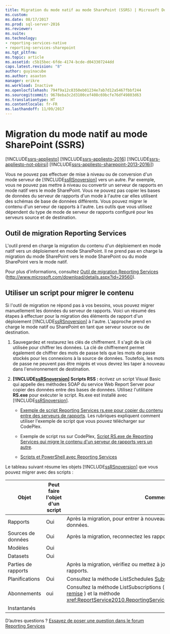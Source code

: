 ```yaml
---
title: Migration du mode natif au mode SharePoint (SSRS) | Microsoft Docs
ms.custom: 
ms.date: 08/17/2017
ms.prod: sql-server-2016
ms.reviewer: 
ms.suite: 
ms.technology:
- reporting-services-native
- reporting-services-sharepoint
ms.tgt_pltfrm: 
ms.topic: article
ms.assetid: c5b15bec-6fde-4174-bcde-d043307244dd
caps.latest.revision: "8"
author: guyinacube
ms.author: asaxton
manager: erikre
ms.workload: Inactive
ms.openlocfilehash: 794f9a12c8350eb01234e7ab7d12a5467fbbf244
ms.sourcegitcommit: 9678eba3c2d3100cef408c69bcfe76df49803d63
ms.translationtype: HT
ms.contentlocale: fr-FR
ms.lasthandoff: 11/09/2017
---
```

# <a name="native-to-sharepoint-migration-ssrs"></a>Migration du mode natif au mode SharePoint (SSRS)

[!INCLUDE[ssrs-appliesto](../../includes/ssrs-appliesto.md)] [!INCLUDE[ssrs-appliesto-2016](../../includes/ssrs-appliesto-2016.md)] [!INCLUDE[ssrs-appliesto-not-pbirsi](../../includes/ssrs-appliesto-not-pbirs.md)] [!INCLUDE[ssrs-appliesto-sharepoint-2013-2016i](../../includes/ssrs-appliesto-sharepoint-2013-2016.md)])

  Vous ne pouvez pas effectuer de mise à niveau ou de conversion d'un mode serveur de [!INCLUDE[ssRSnoversion](../../includes/ssrsnoversion-md.md)] vers un autre. Par exemple, vous ne pouvez pas mettre à niveau ou convertir un serveur de rapports en mode natif vers le mode SharePoint. Vous ne pouvez pas copier les bases de données du serveur de rapports d'un mode à l'autre car elles utilisent des schémas de base de données différents. Vous pouvez migrer le contenu d'un serveur de rapports à l'autre. Les outils que vous utilisez dépendent du type de mode de serveur de rapports configuré pour les serveurs source et de destination.  
  
##  <a name="bkmk_native_to_sharepoint"></a> Outil de migration Reporting Services  
 L'outil prend en charge la migration du contenu d'un déploiement en mode natif vers un déploiement en mode SharePoint. Il ne prend pas en charge la migration du mode SharePoint vers le mode SharePoint ou du mode SharePoint vers le mode natif.  
  
 Pour plus d’informations, consultez [Outil de migration Reporting Services](http://www.microsoft.com/download/details.aspx?id=29560) (http://www.microsoft.com/download/details.aspx?id=29560).  
  
## <a name="use-script-to-migrate-content"></a>Utiliser un script pour migrer le contenu  
 Si l'outil de migration ne répond pas à vos besoins, vous pouvez migrer manuellement les données du serveur de rapports. Voici un résumé des étapes à effectuer pour la migration des éléments de rapport d'un déploiement [!INCLUDE[ssRSnoversion](../../includes/ssrsnoversion-md.md)] à l'autre. L'approche prend en charge le mode natif ou SharePoint en tant que serveur source ou de destination.  
  
1.  Sauvegardez et restaurez les clés de chiffrement. Il s'agit de la clé utilisée pour chiffrer les données. La clé de chiffrement permet également de chiffrer des mots de passe tels que les mots de passe stockés pour les connexions à la source de données. Toutefois, les mots de passe ne peuvent pas être migrés et vous devrez les taper à nouveau dans l'environnement de destination.  
  
2.  **[!INCLUDE[ssRSnoversion](../../includes/ssrsnoversion-md.md)] Scripts RSS :** écrivez un script Visual Basic qui appelle des méthodes SOAP du service Web Report Server pour copier des données entre des bases de données. Utilisez l'utilitaire **RS.exe** pour exécuter le script. Rs.exe est installé avec [!INCLUDE[ssRSnoversion](../../includes/ssrsnoversion-md.md)].  
  
    -   [Exemple de script Reporting Services rs.exe pour copier du contenu entre des serveurs de rapports](../../reporting-services/tools/sample-reporting-services-rs-exe-script-to-copy-content-between-report-servers.md). Les rubriques expliquent comment utiliser l'exemple de script que vous pouvez télécharger sur CodePlex.  
  
    -   Exemple de script rss sur CodePlex, [Script RS.exe de Reporting Services qui migre le contenu d'un serveur de rapports vers un autre](http://azuresql.codeplex.com/releases/view/115207).  
  
    -   [Scripts et PowerShell avec Reporting Services](../../reporting-services/tools/scripting-and-powershell-with-reporting-services.md)  
  
 Le tableau suivant résume les objets [!INCLUDE[ssRSnoversion](../../includes/ssrsnoversion-md.md)] que vous pouvez migrer avec des scripts :  
  
|Objet|Peut faire l'objet d'un script|Commentaires|  
|------------|---------------------|--------------|  
|Rapports|Oui|Après la migration, pour entrer à nouveau les mots de passe pour les sources de données.|  
|Sources de données|Oui|Après la migration, reconnectez les rapports aux sources de données.|  
|Modèles|Oui||  
|Datasets|Oui||  
|Parties de rapports||Après la migration, vérifiez ou mettez à jour le chemin d'accès aux parties de rapports.|  
|Planifications|Oui|Consultez la méthode ListSchedules [Subscription and Delivery Methods](../../reporting-services/report-server-web-service/methods/subscription-and-delivery-methods.md).|  
|Abonnements|oui|Consultez la méthode ListSubscriptions (dans [Méthodes d’abonnement et de remise](../../reporting-services/report-server-web-service/methods/subscription-and-delivery-methods.md) ) et la méthode <xref:ReportService2010.ReportingService2010.ChangeSubscriptionOwner%2A>.|  
|Instantanés|||

D’autres questions ? [Essayez de poser une question dans le forum Reporting Services](http://go.microsoft.com/fwlink/?LinkId=620231)
